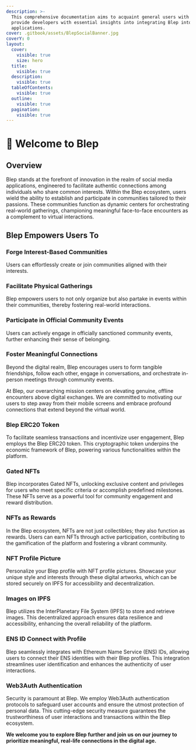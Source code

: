```yaml
---
description: >-
  This comprehensive documentation aims to acquaint general users with Blep and
  provide developers with essential insights into integrating Blep into their
  applications.
cover: .gitbook/assets/BlepSocialBanner.jpg
coverY: 0
layout:
  cover:
    visible: true
    size: hero
  title:
    visible: true
  description:
    visible: true
  tableOfContents:
    visible: true
  outline:
    visible: true
  pagination:
    visible: true
---
```


# 👋 Welcome to Blep

## Overview

Blep stands at the forefront of innovation in the realm of social media applications, engineered to facilitate authentic connections among individuals who share common interests. Within the Blep ecosystem, users wield the ability to establish and participate in communities tailored to their passions. These communities function as dynamic centers for orchestrating real-world gatherings, championing meaningful face-to-face encounters as a complement to virtual interactions.

## Blep Empowers Users To

### **Forge Interest-Based Communities**

Users can effortlessly create or join communities aligned with their interests.

### **Facilitate Physical Gatherings**

Blep empowers users to not only organize but also partake in events within their communities, thereby fostering real-world interactions.

### **Participate in Official Community Events**

Users can actively engage in officially sanctioned community events, further enhancing their sense of belonging.

### **Foster Meaningful Connections**

Beyond the digital realm, Blep encourages users to form tangible friendships, follow each other, engage in conversations, and orchestrate in-person meetings through community events.

At Blep, our overarching mission centers on elevating genuine, offline encounters above digital exchanges. We are committed to motivating our users to step away from their mobile screens and embrace profound connections that extend beyond the virtual world.

### Blep ERC20 Token

To facilitate seamless transactions and incentivize user engagement, Blep employs the Blep ERC20 token. This cryptographic token underpins the economic framework of Blep, powering various functionalities within the platform.

### Gated NFTs

Blep incorporates Gated NFTs, unlocking exclusive content and privileges for users who meet specific criteria or accomplish predefined milestones. These NFTs serve as a powerful tool for community engagement and reward distribution.

### NFTs as Rewards

In the Blep ecosystem, NFTs are not just collectibles; they also function as rewards. Users can earn NFTs through active participation, contributing to the gamification of the platform and fostering a vibrant community.

### NFT Profile Picture

Personalize your Blep profile with NFT profile pictures. Showcase your unique style and interests through these digital artworks, which can be stored securely on IPFS for accessibility and decentralization.

### Images on IPFS

Blep utilizes the InterPlanetary File System (IPFS) to store and retrieve images. This decentralized approach ensures data resilience and accessibility, enhancing the overall reliability of the platform.

### ENS ID Connect with Profile

Blep seamlessly integrates with Ethereum Name Service (ENS) IDs, allowing users to connect their ENS identities with their Blep profiles. This integration streamlines user identification and enhances the authenticity of user interactions.

### Web3Auth Authentication

Security is paramount at Blep. We employ Web3Auth authentication protocols to safeguard user accounts and ensure the utmost protection of personal data. This cutting-edge security measure guarantees the trustworthiness of user interactions and transactions within the Blep ecosystem.

**We welcome you to explore Blep further and join us on our journey to prioritize meaningful, real-life connections in the digital age.**
